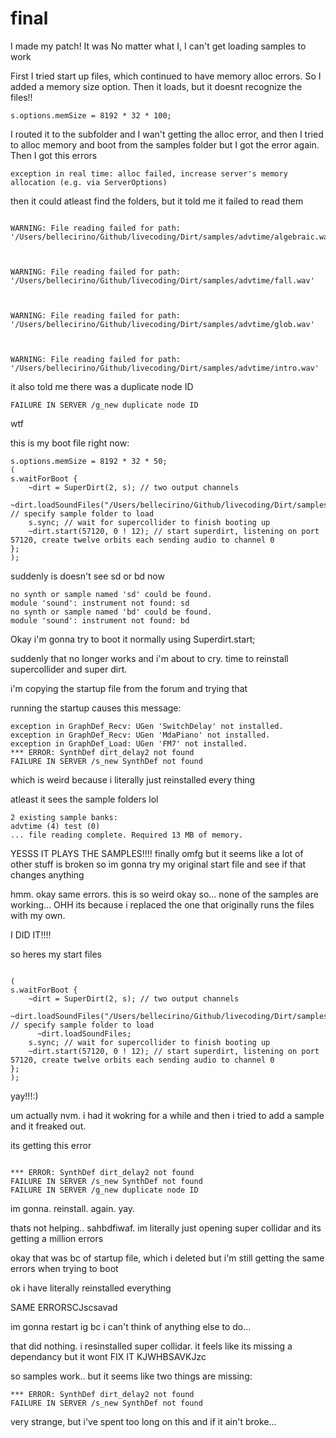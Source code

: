# final

I made my patch! It was
No matter what I, I can't get loading samples to work

First I tried start up files, which continued to have memory alloc errors. So I added a memory size option. Then it loads, but it doesnt recognize the files!!

```
s.options.memSize = 8192 * 32 * 100;

```
I routed it to the subfolder and I wan't getting the alloc error, and then I tried to alloc memory and boot from the samples folder but I got the error again.
Then I got this errors

```
exception in real time: alloc failed, increase server's memory allocation (e.g. via ServerOptions)
```
then it could atleast find the folders, but it told me it failed to read them

```

WARNING: File reading failed for path: '/Users/bellecirino/Github/livecoding/Dirt/samples/advtime/algebraic.wav'



WARNING: File reading failed for path: '/Users/bellecirino/Github/livecoding/Dirt/samples/advtime/fall.wav'



WARNING: File reading failed for path: '/Users/bellecirino/Github/livecoding/Dirt/samples/advtime/glob.wav'



WARNING: File reading failed for path: '/Users/bellecirino/Github/livecoding/Dirt/samples/advtime/intro.wav'

```
it also told me there was a duplicate node ID

```
FAILURE IN SERVER /g_new duplicate node ID
```
wtf

this is my boot file right now:

```
s.options.memSize = 8192 * 32 * 50;
(
s.waitForBoot {
	~dirt = SuperDirt(2, s); // two output channels
	~dirt.loadSoundFiles("/Users/bellecirino/Github/livecoding/Dirt/samples/**"); // specify sample folder to load
	s.sync; // wait for supercollider to finish booting up
	~dirt.start(57120, 0 ! 12); // start superdirt, listening on port 57120, create twelve orbits each sending audio to channel 0
};
);
```
suddenly is doesn't see sd or bd now

```
no synth or sample named 'sd' could be found.
module 'sound': instrument not found: sd
no synth or sample named 'bd' could be found.
module 'sound': instrument not found: bd

```
Okay i'm gonna try to boot it normally using Superdirt.start;

suddenly that no longer works and i'm about to cry. time to reinstall supercollider and super dirt.

i'm copying the startup file from the forum and trying that

running the startup causes this message:

```
exception in GraphDef_Recv: UGen 'SwitchDelay' not installed.
exception in GraphDef_Recv: UGen 'MdaPiano' not installed.
exception in GraphDef_Load: UGen 'FM7' not installed.
*** ERROR: SynthDef dirt_delay2 not found
FAILURE IN SERVER /s_new SynthDef not found
```
which is weird because i literally just reinstalled every thing

atleast it sees the sample folders lol

```
2 existing sample banks:
advtime (4) test (0)
... file reading complete. Required 13 MB of memory.
```
YESSS IT PLAYS THE SAMPLES!!!!  finally omfg but it seems like a lot of other stuff is broken so im gonna try my original start file and see if that changes anything

hmm. okay same errors. this is so weird
okay so... none of the samples are working...
OHH its because i replaced the one that originally runs the files with my own.

I DID IT!!!!

so heres my start files
```

(
s.waitForBoot {
	~dirt = SuperDirt(2, s); // two output channels
	~dirt.loadSoundFiles("/Users/bellecirino/Github/livecoding/Dirt/samples/**"); // specify sample folder to load
	  ~dirt.loadSoundFiles;
	s.sync; // wait for supercollider to finish booting up
	~dirt.start(57120, 0 ! 12); // start superdirt, listening on port 57120, create twelve orbits each sending audio to channel 0
};
);
```

yay!!!:)


um actually nvm. i had it wokring for a while and then i tried to add a sample and it freaked out.

its getting this error


```

*** ERROR: SynthDef dirt_delay2 not found
FAILURE IN SERVER /s_new SynthDef not found
FAILURE IN SERVER /g_new duplicate node ID

```

im gonna. reinstall. again. yay.

thats not helping.. sahbdfiwaf.
im literally just opening super collidar and its getting a million errors

okay that was bc of startup file, which i deleted but i'm still getting the same errors when trying to boot

ok i have literally reinstalled everything

SAME ERRORSCJscsavad

im gonna restart ig bc i can't think of anything else to do...

that did nothing. i resinstalled super collidar. it feels like its missing a dependancy but it wont FIX IT KJWHBSAVKJzc

so samples work.. but it seems like two things are missing:
```
*** ERROR: SynthDef dirt_delay2 not found
FAILURE IN SERVER /s_new SynthDef not found

```
very strange, but i've spent too long on this and if it ain't broke...
